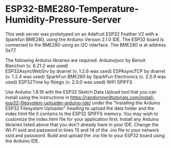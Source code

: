 # ESP32-BME280-Temperature-Humidity-Pressure-Server
This web server was prototyped on an Adafruit ESP32 Feather V2 with a Sparkfun BME280, using the Arduino Version 2.1.0 IDE.  The ESP32 board is connected to the BME280 using an I2C interface.  The BME280 is at address 0x77.

The following Arduino libraries are required:
    Arduinojson by Benoit Blanchon (v. 6.21.2 was used)<br>
    ESP32AsyncWebSrv by dvarrel (v. 1.2.6 was used)
    ESPAsyncTCP by dvarrel (v. 1.2.4 was used)
    SparkFun BME280 by SparkFun Electronics (v. 2.0.9 was used)
    ESP32Time by fbiego (v. 2.0.0 was used)
    WiFi
    SPIFFS

Use Arduino 1.8.19 with the ESP32 Sketch Data Upload tool that you can install using the instructions in https://randomnerdtutorials.com/install-esp32-filesystem-uploader-arduino-ide/ under the "Installing the Arduino ESP32 Filesystem Uploader" heading to upload the data folder and the index.html file it contains to the ESP32 SPIFFS memory.  You may wish to customize the index.html file for your application first.
Install any Arduino libraries listed above that you don't already have in your IDE.
Change the Wi-Fi ssid and password in lines 13 and 14 of the .ino file to your network ssid and password.  Build and upload the .ino file to your ESP32 board using the Arduino IDE.
